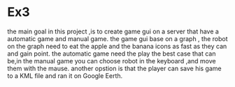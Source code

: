 # Ex3
the main goal in this project ,is to create game gui on a server that have a automatic game and manual game.
the game gui base on a graph , the robot on the graph need to eat the apple and the banana icons as fast as they can and gain point.
the automatic game need the play the best case that can be,in the manual game you can choose robot in the keyboard ,and move them with the mause.
another opstion is that the player can save his game to a KML file and ran it on Google Eerth.
